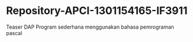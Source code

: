 # Repository-APCI-1301154165-IF3911
Teaser DAP
Program sederhana menggunakan bahasa pemrograman pascal
